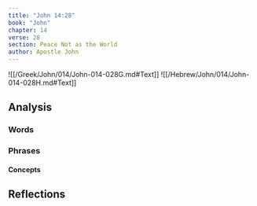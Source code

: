 ```yaml
---
title: "John 14:28"
book: "John"
chapter: 14
verse: 28
section: Peace Not as the World
author: Apostle John
---
```

![[/Greek/John/014/John-014-028G.md#Text]]
![[/Hebrew/John/014/John-014-028H.md#Text]]

## Analysis

### Words

### Phrases

#### Concepts

## Reflections
